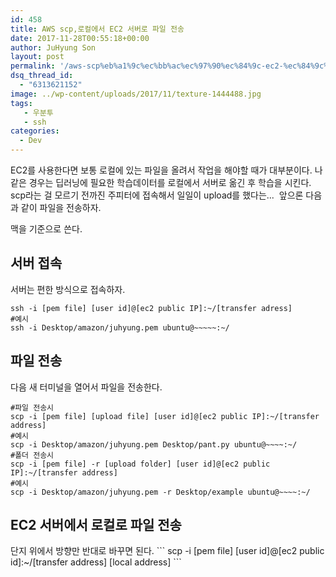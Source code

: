```yaml
---
id: 458
title: AWS scp,로컬에서 EC2 서버로 파일 전송
date: 2017-11-28T00:55:18+00:00
author: JuHyung Son
layout: post
permalink: '/aws-scp%eb%a1%9c%ec%bb%ac%ec%97%90%ec%84%9c-ec2-%ec%84%9c%eb%b2%84%eb%a1%9c-%ed%8c%8c%ec%9d%bc-%ec%a0%84%ec%86%a1/'
dsq_thread_id:
  - "6313621152"
image: ../wp-content/uploads/2017/11/texture-1444488.jpg
tags:
   - 우분투
   - ssh
categories:
  - Dev
---
```


EC2를 사용한다면 보통 로컬에 있는 파일을 올려서 작업을 해야할 때가 대부분이다. 나 같은 경우는 딥러닝에 필요한 학습데이터를 로컬에서 서버로 옮긴 후 학습을 시킨다. scp라는 걸 모르기 전까진 주피터에 접속해서 일일이 upload를 했다는...  앞으론 다음과 같이 파일을 전송하자.

맥을 기준으로 쓴다.

<h2>서버 접속</h2>
서버는 편한 방식으로 접속하자.

```
ssh -i [pem file] [user id]@[ec2 public IP]:~/[transfer adress]
#예시
ssh -i Desktop/amazon/juhyung.pem ubuntu@~~~~~:~/

```
<h2>파일 전송</h2>
다음 새 터미널을 열어서 파일을 전송한다.

```
#파일 전송시
scp -i [pem file] [upload file] [user id]@[ec2 public IP]:~/[transfer address]
#예시
scp -i Desktop/amazon/juhyung.pem Desktop/pant.py ubuntu@~~~~:~/
#폴더 전송시
scp -i [pem file] -r [upload folder] [user id]@[ec2 public IP]:~/[transfer address]
#예시
scp -i Desktop/amazon/juhyung.pem -r Desktop/example ubuntu@~~~~:~/

```
<h2>EC2 서버에서 로컬로 파일 전송</h2>
단지 위에서 방향만 반대로 바꾸면 된다.
```
scp -i [pem file] [user id]@[ec2 public id]:~/[transfer address] [local address]
```
<div class="grammarly-disable-indicator"></div>
<div class="grammarly-disable-indicator"></div>
